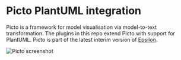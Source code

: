 # Picto PlantUML integration

Picto is a framework for model visualisation via model-to-text transformation. The plugins in this repo extend Picto with support for PlantUML. Picto is part of the latest interim version of [Epsilon](https://eclipse.org/epsilon).

![Picto screenshot](https://i.imgur.com/FhMfKU5.png)
